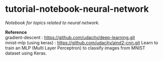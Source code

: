 # tutorial-notebook-neural-network
_Notebook for topics related to neural network._

__Reference__  
gradient-descent    : https://github.com/udacity/deep-learning.git<br>
mnist-mlp (using keras) : https://github.com/udacity/aind2-cnn.git
   Learn to train an MLP (Multi Layer Perceptron) to classify images from MNIST dataset using Keras.


